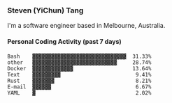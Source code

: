 ### Steven (YiChun) Tang

I'm a software engineer based in Melbourne, Australia.

#### Personal Coding Activity (past 7 days)
```
Bash    ▓▓▓▓▓▓▓▓▓▓▓▓▓▓▓▓▓▓▓▓▓▓▓▓▓▓▓▓▓▓  31.33%
other   ▓▓▓▓▓▓▓▓▓▓▓▓▓▓▓▓▓▓▓▓▓▓▓▓▓▓▓     28.74%
Docker  ▓▓▓▓▓▓▓▓▓▓▓▓▓                   13.64%
Text    ▓▓▓▓▓▓▓▓▓                        9.41%
Rust    ▓▓▓▓▓▓▓                          8.21%
E-mail  ▓▓▓▓▓▓                           6.67%
YAML    ▓                                2.02%
```
